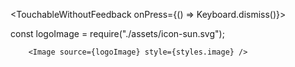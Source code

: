 <TouchableWithoutFeedback onPress={() => Keyboard.dismiss()}>
</TouchableWithoutFeedback>

const logoImage = require("./assets/icon-sun.svg");

        <Image source={logoImage} style={styles.image} />
